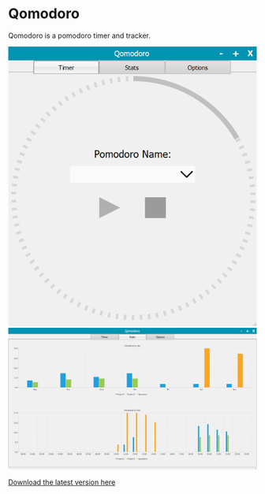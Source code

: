 # Qomodoro

Qomodoro is a pomodoro timer and tracker. 

<div style="text-align:center"><img src="otherResources/readmeGif.gif" /></div>
<div style="text-align:center"><img src="otherResources/screenshot1.png" /></div>


[Download the latest version here](https://github.com/mayuso/JMarkPad/releases)